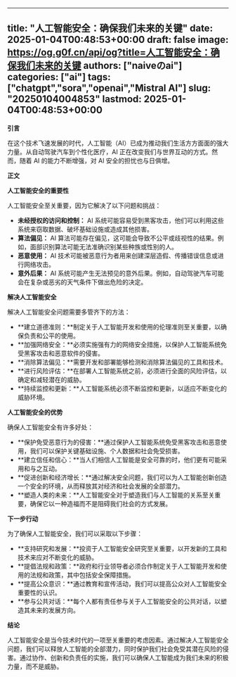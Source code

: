 
---
title: "人工智能安全：确保我们未来的关键"
date: 2025-01-04T00:48:53+00:00
draft: false
image: https://og.g0f.cn/api/og?title=人工智能安全：确保我们未来的关键
authors: ["naiveのai"]
categories: ["ai"]
tags: ["chatgpt","sora","openai","Mistral AI"]
slug: "20250104004853"
lastmod: 2025-01-04T00:48:53+00:00
---
**引言**

在这个技术飞速发展的时代，人工智能（AI）已成为推动我们生活方方面面的强大力量。从自动驾驶汽车到个性化医疗，AI 正在改变我们与世界互动的方式。然而，随着 AI 的能力不断增强，对 AI 安全的担忧也与日俱增。

**正文**

**人工智能安全的重要性**

人工智能安全至关重要，因为它解决了以下问题和挑战：

- **未经授权的访问和控制：** AI 系统可能容易受到黑客攻击，他们可以利用这些系统来窃取数据、破坏基础设施或造成其他损害。
- **算法偏见：** AI 算法可能存在偏见，这可能会导致不公平或歧视性的结果。例如，面部识别算法可能无法准确识别某些种族或性别的人。
- **恶意使用：** AI 技术可能被恶意行为者用来创建深层造假、传播错误信息或进行网络攻击。
- **意外后果：** AI 系统可能产生无法预见的意外后果。例如，自动驾驶汽车可能会在复杂或恶劣的天气条件下做出危险的决定。

**解决人工智能安全**

解决人工智能安全问题需要多管齐下的方法：

- **建立道德准则：**制定关于人工智能开发和使用的伦理准则至关重要，以确保负责和公平的使用。
- **加强网络安全：**必须实施强有力的网络安全措施，以保护人工智能系统免受黑客攻击和恶意软件的侵害。
- **消除算法偏见：**需要开发和部署能够检测和消除算法偏见的工具和技术。
- **进行风险评估：**在部署人工智能系统之前，必须进行全面的风险评估，以确定和减轻潜在的威胁。
- **持续监控和更新：**人工智能系统必须不断监控和更新，以适应不断变化的威胁环境。

**人工智能安全的优势**

确保人工智能安全有许多好处：

- **保护免受恶意行为的侵害：**通过保护人工智能系统免受黑客攻击和恶意使用，我们可以保护关键基础设施、个人数据和社会免受损害。
- **建立信任和信心：**当人们相信人工智能是安全可靠的时，他们更有可能采用和与之互动。
- **促进创新和经济增长：**通过解决安全问题，我们可以为人工智能创新创造一个安全的环境，从而释放其对经济和社会发展的全部潜力。
- **塑造人类的未来：**人工智能安全对于塑造我们与人工智能的关系至关重要，确保它以一种造福而不是阻碍我们社会的方式发展。

**下一步行动**

为了确保人工智能安全，我们可以采取以下步骤：

- **支持研究和发展：**投资于人工智能安全研究至关重要，以开发新的工具和技术来应对不断变化的威胁。
- **提倡法规和政策：**政府和行业领导者必须合作制定关于人工智能开发和使用的法规和政策，其中包括安全保障措施。
- **提高公众意识：**通过教育和宣传活动，我们可以提高公众对人工智能安全重要性的认识。
- **参与公共对话：**每个人都有责任参与关于人工智能安全的公共对话，以塑造其未来的发展方向。

**结论**

人工智能安全是当今技术时代的一项至关重要的考虑因素。通过解决人工智能安全问题，我们可以释放人工智能的全部潜力，同时保护我们社会免受其潜在风险的侵害。通过协作、创新和负责任的实施，我们可以确保人工智能成为我们未来的积极力量，而不是威胁。